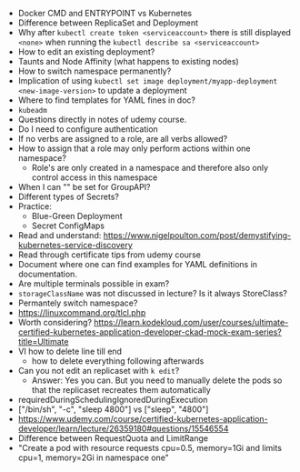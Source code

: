 * Docker CMD and ENTRYPOINT vs Kubernetes
* Difference between ReplicaSet and Deployment
* Why after `kubectl create token <serviceaccount>` there is still displayed `<none>` when running the `kubectl describe sa <serviceaccount>`
* How to edit an existing deployment?
* Taunts and Node Affinity (what happens to existing nodes)
* How to switch namespace permanently?
* Implication of using `kubectl set image deployment/myapp-deployment <new-image-version>` to update a deployment
* Where to find templates for YAML fines in doc?
* `kubeadm`
* Questions directly in notes of udemy course.
* Do I need to configure authentication
* If no verbs are assigned to a role, are all verbs allowed?
* How to assign that a role may only perform actions within one namespace?
  * Role's are only created in a namespace and therefore also only control access in this namespace
* When I can "" be set for GroupAPI?
* Different types of Secrets?
* Practice:
  * Blue-Green Deployment
  * Secret ConfigMaps
* Read and understand: https://www.nigelpoulton.com/post/demystifying-kubernetes-service-discovery
* Read through certificate tips from udemy course
* Document where one can find examples for YAML definitions in documentation.
* Are multiple terminals possible in exam?
* `storageClassName` was not discussed in lecture? Is it always StoreClass?
* Permantely switch namespace?
* https://linuxcommand.org/tlcl.php
* Worth considering? https://learn.kodekloud.com/user/courses/ultimate-certified-kubernetes-application-developer-ckad-mock-exam-series?title=Ultimate
* VI how to delete line till end
  * how to delete everything following afterwards
* Can you not edit an replicaset with `k edit`?
  * Answer: Yes you can. But you need to manually delete the pods so that the replicaset recreates them automatically
* requiredDuringSchedulingIgnoredDuringExecution 
* ["/bin/sh", "-c", "sleep 4800"] vs ["sleep", "4800"]
* https://www.udemy.com/course/certified-kubernetes-application-developer/learn/lecture/26359180#questions/15546554
* Difference between RequestQuota and LimitRange
* "Create a pod with resource requests cpu=0.5, memory=1Gi and limits cpu=1, memory=2Gi in namespace one"